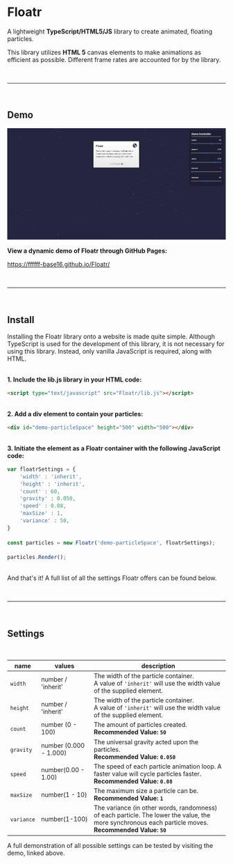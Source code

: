 # Floatr
A lightweight **TypeScript/HTML5/JS** library to create animated, floating particles. 

This library utilizes **HTML 5** canvas elements to make animations as efficient as possible. Different frame rates are accounted for by the library.


<br>

----------

<br>

## Demo

![Demo Image](/images/demo.png)

**View a dynamic demo of Floatr through GitHub Pages:**

https://ffffff-base16.github.io/Floatr/


<br>

----------

<br>

## Install
Installing the Floatr library onto a website is made quite simple. Although TypeScript is used for the development of this library, it is not necessary for using this library. Instead, only vanilla JavaScript is required, along with HTML.


\
**1. Include the lib.js library in your HTML code:**

```html
<script type="text/javascript" src="Floatr/lib.js"></script>
```

\
**2. Add a div element to contain your particles:**

```html
<div id="demo-particleSpace" height="500" width="500"></div>
```

\
**3. Initiate the element as a Floatr container with the following JavaScript code:**
```js
var floatrSettings = { 
    'width' : 'inherit',
    'height' : 'inherit',
    'count' : 60,
    'gravity' : 0.050,
    'speed' : 0.08,
    'maxSize' : 1,
    'variance' : 50,
}

const particles = new Floatr('demo-particleSpace', floatrSettings);

particles.Render();
```

\
And that's it! A full list of all the settings Floatr offers can be found below.

<br>

----------

<br>

## Settings

<br>

name | values | description
-----|-----------------|------------
`width` | number / 'inherit' | The width of the particle container. <br> A value of `'inherit'` will use the width value of the supplied element. 
`height` | number / 'inherit' | The width of the particle container. <br> A value of `'inherit'` will use the width value of the supplied element. 
`count` | number (0 - 100) | The amount of particles created.<br>**Recommended Value: `50`**
`gravity` | number (0.000 - 1.000) | The universal gravity acted upon the particles.<br>**Recommended Value: `0.050`**
`speed` | number(0.00 - 1.00) | The speed of each particle animation loop. A faster value will cycle particles faster.<br>**Recommended Value: `0.08`**
`maxSize` | number(1 - 10) | The maximum size a particle can be.<br>**Recommended Value: `1`**
`variance` | number(1-100) | The variance (in other words, randomness) of each particle. The lower the value, the more synchronous each particle moves.<br>**Recommended Value: `50`**

A full demonstration of all possible settings can be tested by visiting the demo, linked above.